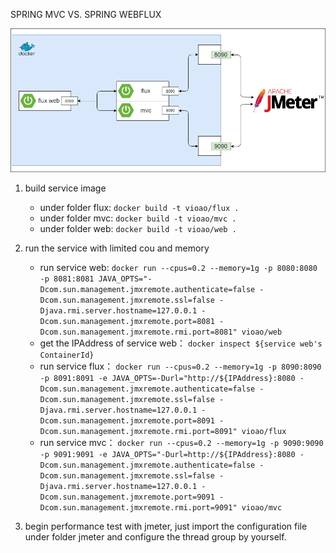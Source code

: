 SPRING MVC VS. SPRING WEBFLUX

![env](static/flux-vs-mvc.png)

1. build service image
   - under folder flux: `docker build -t vioao/flux .`
   - under folder mvc: `docker build -t vioao/mvc .`
   - under folder web: `docker build -t vioao/web .`

2. run the service with limited cou and memory
   - run service web: `docker run --cpus=0.2 --memory=1g -p 8080:8080 -p 8081:8081 JAVA_OPTS="-Dcom.sun.management.jmxremote.authenticate=false -Dcom.sun.management.jmxremote.ssl=false -Djava.rmi.server.hostname=127.0.0.1 -Dcom.sun.management.jmxremote.port=8081 -Dcom.sun.management.jmxremote.rmi.port=8081" vioao/web`
   - get the IPAddress of service web： `docker inspect ${service web's ContainerId}`
   - run service flux： `docker run --cpus=0.2 --memory=1g -p 8090:8090 -p 8091:8091 -e JAVA_OPTS=-Durl="http://${IPAddress}:8080 -Dcom.sun.management.jmxremote.authenticate=false -Dcom.sun.management.jmxremote.ssl=false -Djava.rmi.server.hostname=127.0.0.1 -Dcom.sun.management.jmxremote.port=8091 -Dcom.sun.management.jmxremote.rmi.port=8091" vioao/flux`
   - run service mvc： `docker run --cpus=0.2 --memory=1g -p 9090:9090 -p 9091:9091 -e JAVA_OPTS="-Durl=http://${IPAddress}:8080 -Dcom.sun.management.jmxremote.authenticate=false -Dcom.sun.management.jmxremote.ssl=false -Djava.rmi.server.hostname=127.0.0.1 -Dcom.sun.management.jmxremote.port=9091 -Dcom.sun.management.jmxremote.rmi.port=9091" vioao/mvc`
   
3. begin performance test with jmeter, just import the configuration file under folder jmeter and configure the thread group by yourself.